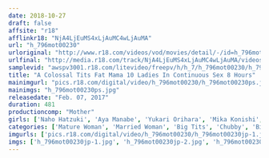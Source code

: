 ```yaml
---
date: 2018-10-27
draft: false
affsite: "r18"
afflinkr18: "NjA4LjEuMS4xLjAuMC4wLjAuMA"
url: "h_796mot00230"
urloriginal: "http://www.r18.com/videos/vod/movies/detail/-/id=h_796mot00230"
urlfinal: "http://media.r18.com/track/NjA4LjEuMS4xLjAuMC4wLjAuMA/videos/vod/movies/detail/-/id=h_796mot00230"
samplevid: "awspv3001.r18.com/litevideo/freepv/h/h_7/h_796mot00230/h_796mot00230_dmb_w.mp4"
title: "A Colossal Tits Fat Mama 10 Ladies In Continuous Sex 8 Hours"
mainimgurl: "pics.r18.com/digital/video/h_796mot00230/h_796mot00230ps.jpg"
mainimgs: "h_796mot00230ps.jpg"
releasedate: "Feb. 07, 2017"
duration: 481
productioncomp: "Mother"
girls: ['Naho Hatzuki', 'Aya Manabe', 'Yukari Orihara', 'Mika Konishi', 'Sumire Shiratori', 'Megumi Arinaga', 'Shiho Terashima', 'Azusa Yagi', 'Yu Asagiri', 'Mei Mayumura']
categories: ['Mature Woman', 'Married Woman', 'Big Tits', 'Chubby', 'Big Asses', 'Ass Lover', 'Compilation', 'Over 4 Hours', 'Hi-Def']
imgurls: ['pics.r18.com/digital/video/h_796mot00230/h_796mot00230jp-1.jpg', 'pics.r18.com/digital/video/h_796mot00230/h_796mot00230jp-2.jpg', 'pics.r18.com/digital/video/h_796mot00230/h_796mot00230jp-3.jpg', 'pics.r18.com/digital/video/h_796mot00230/h_796mot00230jp-4.jpg', 'pics.r18.com/digital/video/h_796mot00230/h_796mot00230jp-5.jpg', 'pics.r18.com/digital/video/h_796mot00230/h_796mot00230jp-6.jpg', 'pics.r18.com/digital/video/h_796mot00230/h_796mot00230jp-7.jpg', 'pics.r18.com/digital/video/h_796mot00230/h_796mot00230jp-8.jpg', 'pics.r18.com/digital/video/h_796mot00230/h_796mot00230jp-9.jpg', 'pics.r18.com/digital/video/h_796mot00230/h_796mot00230jp-10.jpg', 'pics.r18.com/digital/video/h_796mot00230/h_796mot00230jp-11.jpg', 'pics.r18.com/digital/video/h_796mot00230/h_796mot00230jp-12.jpg', 'pics.r18.com/digital/video/h_796mot00230/h_796mot00230jp-13.jpg', 'pics.r18.com/digital/video/h_796mot00230/h_796mot00230jp-14.jpg', 'pics.r18.com/digital/video/h_796mot00230/h_796mot00230jp-15.jpg', 'pics.r18.com/digital/video/h_796mot00230/h_796mot00230jp-16.jpg', 'pics.r18.com/digital/video/h_796mot00230/h_796mot00230jp-17.jpg', 'pics.r18.com/digital/video/h_796mot00230/h_796mot00230jp-18.jpg', 'pics.r18.com/digital/video/h_796mot00230/h_796mot00230jp-19.jpg', 'pics.r18.com/digital/video/h_796mot00230/h_796mot00230jp-20.jpg']
imgs: ['h_796mot00230jp-1.jpg', 'h_796mot00230jp-2.jpg', 'h_796mot00230jp-3.jpg', 'h_796mot00230jp-4.jpg', 'h_796mot00230jp-5.jpg', 'h_796mot00230jp-6.jpg', 'h_796mot00230jp-7.jpg', 'h_796mot00230jp-8.jpg', 'h_796mot00230jp-9.jpg', 'h_796mot00230jp-10.jpg', 'h_796mot00230jp-11.jpg', 'h_796mot00230jp-12.jpg', 'h_796mot00230jp-13.jpg', 'h_796mot00230jp-14.jpg', 'h_796mot00230jp-15.jpg', 'h_796mot00230jp-16.jpg', 'h_796mot00230jp-17.jpg', 'h_796mot00230jp-18.jpg', 'h_796mot00230jp-19.jpg', 'h_796mot00230jp-20.jpg']
---
```

